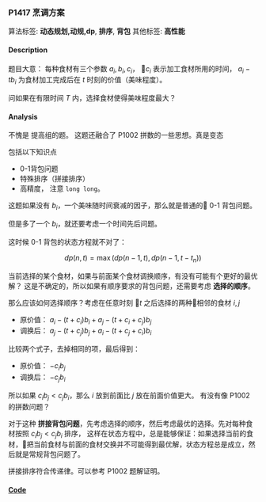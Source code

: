 ### P1417 烹调方案

算法标签: **动态规划,动规,dp**, **排序**, **背包**
其他标签: **高性能**


#### Description

题目大意： 每种食材有三个参数 $a_i, b_i, c_i$， $c_i$ 表示加工食材所用的时间， $a_i - tb_i$ 为食材加工完成后在 $t$ 时刻的价值（美味程度）。

问如果在有限时间 $T$ 内，选择食材使得美味程度最大？ 

#### Analysis

不愧是 提高组的题。 这题还融合了 P1002 拼数的一些思想。真是变态

包括以下知识点

- 0-1背包问题
- 特殊排序（拼接排序）
- 高精度， 注意 `long long`。 

这题如果没有 $b_i$，一个美味随时间衰减的因子，那么就是普通的 0-1 背包问题。

但是多了一个 $b_i$，就还要考虑一个时间先后问题。

这时候 0-1 背包的状态方程就不对了：

$$dp(n, t) = \max(dp(n - 1, t), dp(n - 1, t - t_n))$$

当前选择的某个食材，如果与前面某个食材调换顺序，有没有可能有个更好的最优解？ 这是不确定的，所以如果有顺序要求的背包问题，还需要考虑 **选择的顺序**。

那么应该如何选择顺序？考虑在任意时刻 $t$ 之后选择的两种相邻的食材 $i, j$

- 原价值：  $a_i - (t + c_i) b_i + a_j - (t + c_i + c_j) b_j$
- 调换后：  $a_j - (t + c_j) b_j + a_i - (t + c_j + c_i) b_i$

比较两个式子，去掉相同的项，最后得到：

- 原价值： $-c_ib_j$
- 调换后： $-c_jb_i$

所以如果 $c_ib_j < c_jb_i$，那么 $i$ 放到前面比 $j$ 放在前面价值更大。 有没有像 P1002 的拼数问题？

对于这种 **拼接背包问题**，先考虑选择的顺序，然后考虑最优的选择。先对每种食材按照 $c_ib_j < c_jb_i$ 排序， 这样在状态方程中，总是能够保证：如果选择当前的食材，把当前食材与前面的食材交换并不可能得到最优解，状态方程总是成立，然后就是常规背包问题了。

拼接排序符合传递律。可以参考 P1002 题解证明。


#### [Code](../cpp/p1417.cpp) 

